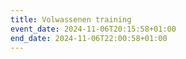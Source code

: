```yaml
---
title: Volwassenen training
event_date: 2024-11-06T20:15:58+01:00
end_date: 2024-11-06T22:00:58+01:00
---
```

